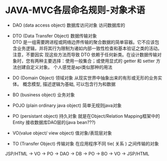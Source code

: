 # JAVA-MVC各层命名规则-对象术语
+ DAO (data access object) 数据库访问对象
  访问数据库的
+ DTO (Data Transfer Object) 数据传输对象      
  DTO 是一组需要跨进程或网络边界传输的聚合数据的简单容器。它不应该包含业务逻辑，并将其行为限制为诸如内部一致性检查和基本验证之类的活动。注意，不要因实 现这些方法而导致 DTO 依赖于任何新类。在设计数据传输对象时，您有两种主要选择：使用一般集合；或使用显式的 getter 和 setter 方法创建自定义对象。
  个人感觉是api类似那种的用法
+ DO (Domain Object) 领域对象
  从现实世界中抽象出来的有形或无形的业务实体。
  概念模型, 描述逻辑为基础, 可以包含行为和数据

+ BO (business object) 业务对象
+ POJO (plain ordinary java object) 简单无规则java对象
+ PO (persistant object) 持久对象
  就是在Object/Relation Mapping框架中的Entity
  接收数据库DAO层的(java bean???)
+ VO(value object/ view object) 值对象/表现层对象
+ TO  (Transfer Object) 传输对象  在应用程序不同 tie( 关系 ) 之间传输的对象

JSP/HTML -> VO -> PO -> DAO -> DB -> PO -> BO -> VO -> JSP/HTML
